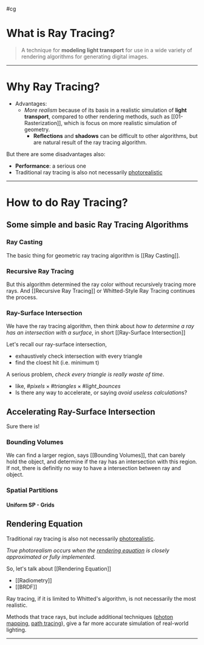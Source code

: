 #cg

# What is Ray Tracing?

> A technique for **modeling light transport** for use in a wide variety of rendering algorithms for generating digital images.

---

# Why Ray Tracing?

- Advantages:
	- *More realism* because of its basis in a realistic simulation of **light transport**, compared to other rendering methods, such as [[01-Rasterization]], which is focus on more realistic simulation of geometry.
		- **Reflections** and **shadows** can be difficult to other algorithms, but are natural result of the ray tracing algorithm.

But there are some disadvantages also:
- **Performance**: a serious one
- Traditional ray tracing is also not necessarily [photorealistic](https://en.wikipedia.org/wiki/Unbiased_rendering)

---

# How to do Ray Tracing?

## Some simple and basic Ray Tracing Algorithms

### Ray Casting

The basic thing for geometric ray tracing algorithm is [[Ray Casting]].

### Recursive Ray Tracing

But this algorithm determined the ray color without recursively tracing more rays. And [[Recursive Ray Tracing]] or Whitted-Style Ray Tracing continues the process.

### Ray-Surface Intersection

We have the ray tracing algorithm, then think about *how to determine a ray has an intersection with a surface*, in short [[Ray-Surface Intersection]]

Let's recall our ray-surface intersection,
- exhaustively check intersection with every triangle
- find the cloest hit (i.e. minimum t)

A serious problem, *check every triangle is really waste of time*.
- like, $\#pixels \times \#triangles \times \#light\_bounces$
- Is there any way to accelerate, or saying *avoid useless calculation*s?

## Accelerating Ray-Surface Intersection

Sure there is!

### Bounding Volumes

We can find a larger region, says [[Bounding Volumes]], that can barely hold the object, and determine if the ray has an intersection with this region. If not, there is definitly no way to have a intersection between ray and object.

### Spatial Partitions

#### Uniform SP - Grids



## Rendering Equation

Traditional ray tracing is also not necessarily [photorealistic](https://en.wikipedia.org/wiki/Unbiased_rendering). 

*True photorealism occurs when the [rendering equation](https://en.wikipedia.org/wiki/Rendering_equation "Rendering equation") is closely approximated or fully implemented.*

So, let's talk about [[Rendering Equation]]
- [[Radiometry]]
- [[BRDF]]


Ray tracing, if it is limited to Whitted's algorithm, is not necessarily the most realistic.

Methods that trace rays, but include additional techniques ([photon mapping](https://en.wikipedia.org/wiki/Photon_mapping "Photon mapping"), [path tracing](https://en.wikipedia.org/wiki/Path_tracing "Path tracing")), give a far more accurate simulation of real-world lighting.

---


